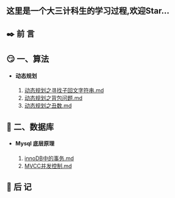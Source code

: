 ## 这里是一个大三计科生的学习过程,欢迎Star...



## ✒️ 前 言



## :smirk: 一、算法

- #### 动态规划

  1.   [动态规划之寻找子回文字符串.md](算法/算法/动态规划/动态规划之寻找子回文字符串.md) 
  2.   [动态规划之背包问题.md](算法/算法/动态规划/动态规划之背包问题.md) 
  3.   [动态规划之丑数.md](算法/算法/动态规划/动态规划之丑数.md)  

## :ocean: 二、数据库

- #### Mysql 底层原理

  1.  [innoDB中的事务.md](mysql底层原理/innoDB中的事务.md) 
  2.  [MVCC并发控制.md](mysql底层原理/MVCC并发控制.md) 

  

## 📑 后 记



